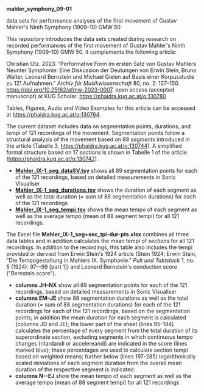 **mahler_symphony_09-01**

data sets for performance analyses of the first movement of Gustav Mahler's Ninth Symphony (1909–10) GMW 50

This repository introduces the data sets created during research on recorded performances of the first movement of Gustav Mahler's Ninth Symphony (1909–10) GMW 50. It complements the following article:

Christian Utz. 2023. “Performative Form im ersten Satz von Gustav Mahlers Neunter Symphonie: Eine Diskussion der Deutungen von Erwin Stein, Bruno Walter, Leonard Bernstein und Michael Gielen auf Basis einer Korpusstudie zu 121 Aufnahmen.” *Archiv für Musikwissenschaft* 80, no. 2: 127–150. https://doi.org/10.25162/afmw-2023-0007. open access (accepted manuscript) at KUG Scholar: https://phaidra.kug.ac.at/o:130780

Tables, Figures, Audio and Video Examples for this article can be accessed at https://phaidra.kug.ac.at/o:130764.

The current dataset includes data on segmentation points, durations, and tempi of 121 recordings of the movement. Segmentation points follow a structural analysis of the movement based on 88 *segments* introduced in the article (Tabelle 3, https://phaidra.kug.ac.at/o:130744). A simplified formal structure based on 17 *sections* is shown in Tabelle 1 of the article (https://phaidra.kug.ac.at/o:130742).

* **[Mahler_IX-1_seg_dataSV.tsv](https://github.com/Mahler-MD/mahler_symphony_09-01/blob/main/Mahler_IX-1_seg_dataSV.tsv)** shows all 89 segmentation points for each of the 121 recordings, based on detailed measurements in Sonic Visualiser
* **[Mahler_IX-1_seg_durations.tsv](https://github.com/Mahler-MD/mahler_symphony_09-01/blob/main/Mahler_IX-1_seg_durations.tsv)** shows the duration of each segment as well as the total duration (= sum of 88 segmentation durations) for each of the 121 recordings
* **[Mahler_IX-1_seg_tempi.tsv](https://github.com/Mahler-MD/mahler_symphony_09-01/blob/main/Mahler_IX-1_seg_tempi.tsv)** shows the mean tempo of each segment as well as the average tempo (mean of 88 segment tempi) for all 121 recordings.

The Excel file **Mahler_IX-1_seg+sec_tpi-dur-pts.xlsx** combines all three data tables and in addition calculates the mean tempi of *sections* for all 121 recordings. In addition to the recordings, this table also includes the tempi provided or dervied from Erwin Stein's 1924 article (Stein 1924; Erwin Stein, "Die Tempogestaltung in Mahlers IX. Symphonie." *Pult und Taktstock* 1, no. 5 (1924): 97--99 [part 1]) and Leonard Bernstein's conduction score ("Bernstein score").

* **columns JH–NX** show all 89 segmentation points for each of the 121 recordings, based on detailed measurements in Sonic Visualiser
* **columns EM–JE** show 88 segmentation durations as well as the total duration (= sum of 88 segmentation durations) for each of the 121 recordings for each of the 121 recordings, based on the segmentation points; in addition the mean duration for each segment is calculated (columns JD and JE); the lower part of the sheet (lines 95–184) calculates the percentage of every segment from the total duration of its superordinate section, excluding segments in which continuous tempo changes (ritardandi or accelereandi) are indicated in the score (lines marked blue); these percentages are used to calculate section tempi based on weighted means; further below (lines 197-285) logarithmically scaled deviations of each segment duration from the overall mean duration of the respective segment is indicated.
* **columns N--EJ** show the mean tempo of each segment as well as the average tempo (mean of 88 segment tempi) for all 121 recordings 
